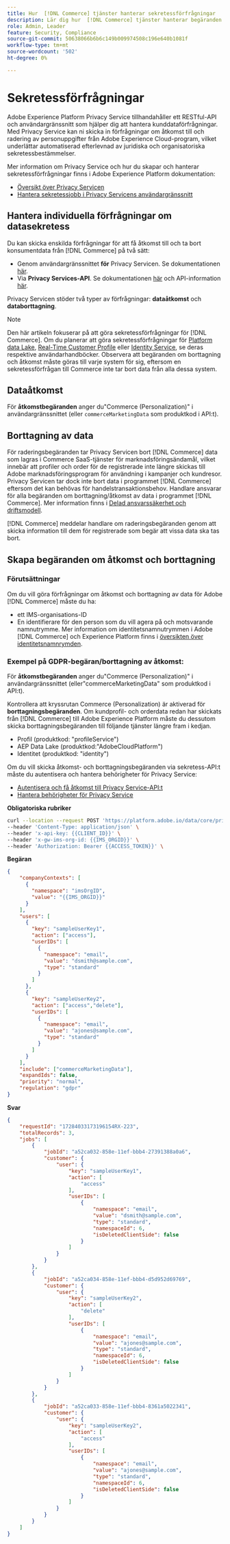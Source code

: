```yaml
---
title: Hur  [!DNL Commerce] tjänster hanterar sekretessförfrågningar
description: Lär dig hur  [!DNL Commerce] tjänster hanterar begäranden om åtkomst och borttagning av data.
role: Admin, Leader
feature: Security, Compliance
source-git-commit: 50638066b6b6c149b009974508c196e640b1081f
workflow-type: tm+mt
source-wordcount: '502'
ht-degree: 0%

---
```


# Sekretessförfrågningar

Adobe Experience Platform Privacy Service tillhandahåller ett RESTful-API och användargränssnitt som hjälper dig att hantera kunddataförfrågningar. Med Privacy Service kan ni skicka in förfrågningar om åtkomst till och radering av personuppgifter från Adobe Experience Cloud-program, vilket underlättar automatiserad efterlevnad av juridiska och organisatoriska sekretessbestämmelser.

Mer information om Privacy Service och hur du skapar och hanterar sekretessförfrågningar finns i Adobe Experience Platform dokumentation:

* [Översikt över Privacy Servicen](https://experienceleague.adobe.com/en/docs/experience-platform/privacy/home)
* [Hantera sekretessjobb i Privacy Servicens användargränssnitt](https://experienceleague.adobe.com/en/docs/experience-platform/privacy/ui/user-guide)

## Hantera individuella förfrågningar om datasekretess

Du kan skicka enskilda förfrågningar för att få åtkomst till och ta bort konsumentdata från [!DNL Commerce] på två sätt:

* Genom användargränssnittet **för** Privacy Servicen. Se dokumentationen [här](https://experienceleague.adobe.com/en/docs/experience-platform/privacy/ui/user-guide#_blank).
* Via **Privacy Services-API**. Se dokumentationen [här](https://developer.adobe.com/experience-platform-apis/references/privacy-service/#_blank) och API-information [här](https://developer.adobe.com/experience-platform-apis/#_blank).

Privacy Servicen stöder två typer av förfrågningar: **dataåtkomst** och **databorttagning**.

>[!NOTE]
>
>Den här artikeln fokuserar på att göra sekretessförfrågningar för [!DNL Commerce]. Om du planerar att göra sekretessförfrågningar för [Platform data Lake](https://experienceleague.adobe.com/en/docs/experience-platform/catalog/privacy), [Real-Time Customer Profile](https://experienceleague.adobe.com/en/docs/experience-platform/profile/privacy) eller [Identity Service](https://experienceleague.adobe.com/en/docs/experience-platform/identity/privacy), se deras respektive användarhandböcker. Observera att begäranden om borttagning och åtkomst måste göras till varje system för sig, eftersom en sekretessförfrågan till Commerce inte tar bort data från alla dessa system.

## Dataåtkomst

För **åtkomstbegäranden** anger du&quot;Commerce (Personalization)&quot; i användargränssnittet (eller `commerceMarketingData` som produktkod i API:t).

## Borttagning av data

För raderingsbegäranden tar Privacy Servicen bort [!DNL Commerce] data som lagras i Commerce SaaS-tjänster för marknadsföringsändamål, vilket innebär att profiler och order för de registrerade inte längre skickas till Adobe marknadsföringsprogram för användning i kampanjer och kundresor. Privacy Servicen tar dock inte bort data i programmet [!DNL Commerce] eftersom det kan behövas för handelstransaktionsbehov. Handlare ansvarar för alla begäranden om borttagning/åtkomst av data i programmet [!DNL Commerce]. Mer information finns i [Delad ansvarssäkerhet och driftsmodell](https://experienceleague.adobe.com/en/docs/commerce-operations/security-and-compliance/shared-responsibility).

[!DNL Commerce] meddelar handlare om raderingsbegäranden genom att skicka information till dem för registrerade som begär att vissa data ska tas bort.

## Skapa begäranden om åtkomst och borttagning

### Förutsättningar

Om du vill göra förfrågningar om åtkomst och borttagning av data för Adobe [!DNL Commerce] måste du ha:

* ett IMS-organisations-ID
* En identifierare för den person som du vill agera på och motsvarande namnutrymme. Mer information om identitetsnamnutrymmen i Adobe [!DNL Commerce] och Experience Platform finns i [översikten över identitetsnamnrymden](https://experienceleague.adobe.com/en/docs/experience-platform/identity/features/namespaces).

### Exempel på GDPR-begäran/borttagning av åtkomst:

För **åtkomstbegäranden** anger du&quot;Commerce (Personalization)&quot; i användargränssnittet (eller&quot;commerceMarketingData&quot; som produktkod i API:t).

Kontrollera att kryssrutan Commerce (Personalization) är aktiverad för **borttagningsbegäranden**. Om kundprofil- och orderdata redan har skickats från [!DNL Commerce] till Adobe Experience Platform måste du dessutom skicka borttagningsbegäranden till följande tjänster längre fram i kedjan.

* Profil (produktkod: &quot;profileService&quot;)
* AEP Data Lake (produktkod:&quot;AdobeCloudPlatform&quot;)
* Identitet (produktkod: &quot;identity&quot;)

Om du vill skicka åtkomst- och borttagningsbegäranden via sekretess-API:t måste du autentisera och hantera behörigheter för Privacy Service:

* [Autentisera och få åtkomst till Privacy Service-API:t](https://experienceleague.adobe.com/en/docs/experience-platform/privacy/api/getting-started)
* [Hantera behörigheter för Privacy Service](https://experienceleague.adobe.com/en/docs/experience-platform/privacy/permissions)

**Obligatoriska rubriker**

```bash
curl --location --request POST 'https://platform.adobe.io/data/core/privacy/jobs' \
--header 'Content-Type: application/json' \
--header 'x-api-key: {{CLIENT_ID}}' \
--header 'x-gw-ims-org-id: {{IMS_ORGID}}' \
--header 'Authorization: Bearer {{ACCESS_TOKEN}}' \
```

**Begäran**

```json
{
    "companyContexts": [
      {
        "namespace": "imsOrgID",
        "value": "{{IMS_ORGID}}"
      }
    ],
    "users": [
      {
        "key": "sampleUserKey1",
        "action": ["access"],
        "userIDs": [
          {
            "namespace": "email",
            "value": "dsmith@sample.com",
            "type": "standard"
          }
        ]
      },
      {
        "key": "sampleUserKey2",
        "action": ["access","delete"],
        "userIDs": [
          {
            "namespace": "email",
            "value": "ajones@sample.com",
            "type": "standard"
          }
        ]
      }
    ],
    "include": ["commerceMarketingData"],
    "expandIds": false,
    "priority": "normal",
    "regulation": "gdpr"
}
```

**Svar**

```json
{
    "requestId": "17284033173196154RX-223",
    "totalRecords": 3,
    "jobs": [
        {
            "jobId": "a52ca032-858e-11ef-bbb4-27391388a0a6",
            "customer": {
                "user": {
                    "key": "sampleUserKey1",
                    "action": [
                        "access"
                    ],
                    "userIDs": [
                        {
                            "namespace": "email",
                            "value": "dsmith@sample.com",
                            "type": "standard",
                            "namespaceId": 6,
                            "isDeletedClientSide": false
                        }
                    ]
                }
            }
        },
        {
            "jobId": "a52ca034-858e-11ef-bbb4-d5d952d69769",
            "customer": {
                "user": {
                    "key": "sampleUserKey2",
                    "action": [
                        "delete"
                    ],
                    "userIDs": [
                        {
                            "namespace": "email",
                            "value": "ajones@sample.com",
                            "type": "standard",
                            "namespaceId": 6,
                            "isDeletedClientSide": false
                        }
                    ]
                }
            }
        },
        {
            "jobId": "a52ca033-858e-11ef-bbb4-8361a5022341",
            "customer": {
                "user": {
                    "key": "sampleUserKey2",
                    "action": [
                        "access"
                    ],
                    "userIDs": [
                        {
                            "namespace": "email",
                            "value": "ajones@sample.com",
                            "type": "standard",
                            "namespaceId": 6,
                            "isDeletedClientSide": false
                        }
                    ]
                }
            }
        }
    ]
}
```
